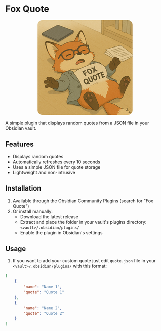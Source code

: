 # Fox Quote

<div align="center">

<img src="./fox-quote.png" alt="Fox Quote" width="300" style="border-radius: 15px;">

</div>

A simple plugin that displays random quotes from a JSON file in your Obsidian vault.

## Features

-   Displays random quotes
-   Automatically refreshes every 10 seconds
-   Uses a simple JSON file for quote storage
-   Lightweight and non-intrusive

## Installation

1. Available through the Obsidian Community Plugins (search for "Fox Quote")
2. Or install manually:
    - Download the latest release
    - Extract and place the folder in your vault's plugins directory: `<vault>/.obsidian/plugins/`
    - Enable the plugin in Obsidian's settings

## Usage

1. If you want to add your custom quote just edit `quote.json` file in your `<vault>/.obsidian/plugins/` with this format:

```json
[
	{
		"name": "Name 1",
		"quote": "Quote 1"
	},
	{
		"name": "Name 2",
		"quote": "Quote 2"
	}
]
```
